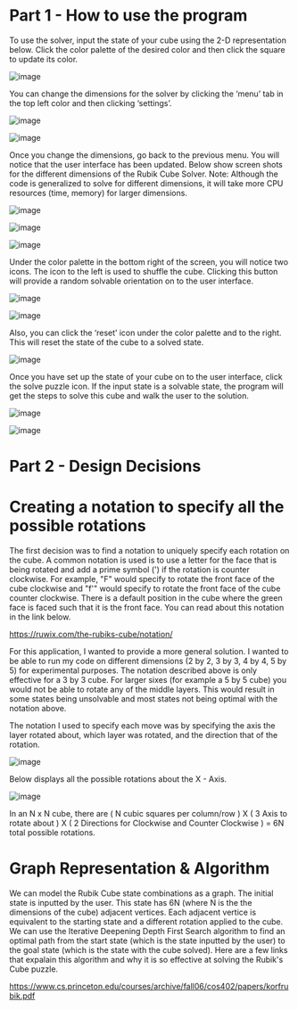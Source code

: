 # Part 1 - How to use the program


To use the solver, input the state of your cube using the 2-D representation below. Click the color palette of the desired color and then click the square to update its color.

   ![image](https://user-images.githubusercontent.com/14824605/34399937-0d8f5c1e-eb5a-11e7-844c-cf24ab007ddd.png) 

You can change the dimensions for the solver by clicking the ‘menu’ tab in the top left color and then clicking ‘settings’. 

![image](https://user-images.githubusercontent.com/14824605/34400014-f2b650f4-eb5a-11e7-94a7-4eea39808bf8.png)


![image](https://user-images.githubusercontent.com/14824605/34400023-1b254ea0-eb5b-11e7-828f-67c5eb3cc008.png)

Once you change the dimensions, go back to the previous menu. You will notice that the user interface has been updated. Below show screen shots for the different dimensions of the Rubik Cube Solver. Note: Although the code is generalized to solve for different dimensions, it will take more CPU resources (time, memory) for larger dimensions.


![image](https://user-images.githubusercontent.com/14824605/34399839-4fb25dae-eb59-11e7-9096-b832fad9fcbe.png)

![image](https://user-images.githubusercontent.com/14824605/34399844-5a1bbd4e-eb59-11e7-87b1-5d25a827f9be.png)

![image](https://user-images.githubusercontent.com/14824605/34399865-8c035baa-eb59-11e7-9d16-584f4cca3497.png)


Under the color palette in the bottom right of the screen, you will notice two icons. The icon to the left is used to shuffle the cube. Clicking this button will provide a random solvable orientation on to the user interface.

![image](https://user-images.githubusercontent.com/14824605/34399888-b1778c62-eb59-11e7-80b2-f15a47b3865f.png)

![image](https://user-images.githubusercontent.com/14824605/34399899-c176040e-eb59-11e7-92f1-9aab4cc6248e.png)

Also, you can click the ‘reset’ icon under the color palette and to the right. This will reset the state of the cube to a solved state.

![image](https://user-images.githubusercontent.com/14824605/34399919-e16ff62a-eb59-11e7-86c8-c5906c1a5fce.png)

Once you have set up the state of your cube on to the user interface, click the solve puzzle icon. If the input state is a solvable state, the program will get the steps to solve this cube and walk the user to the solution. 

![image](https://user-images.githubusercontent.com/14824605/34400115-2dfe5584-eb5c-11e7-995b-72b821d07c7b.png)

![image](https://user-images.githubusercontent.com/14824605/34400130-499eb0d6-eb5c-11e7-813b-9faa8dc6ac65.png)



# Part 2 - Design Decisions

# Creating a notation to specify all the possible rotations
The first decision was to find a notation to uniquely specify each rotation on the cube. A common notation is used is to use a letter for the face that is being rotated and add a prime symbol (') if the rotation is counter clockwise. For example, "F" would specify to rotate the front face of the cube clockwise and "f'" would specify to rotate the front face of the cube counter clockwise. There is a default position in the cube where the green face is faced such that it is the front face. You can read about this notation in the link below.

https://ruwix.com/the-rubiks-cube/notation/

For this application, I wanted to provide a more general solution. I wanted to be able to run my code on different dimensions (2 by 2, 3 by 3, 4 by 4, 5 by 5) for experimental purposes. The notation described above is only effective for a 3 by 3 cube. For larger sixes (for example a 5 by 5 cube) you would not be able to rotate any of the middle layers. This would result in some states being unsolvable and most states not being optimal with the notation above. 

The notation I used to specify each move was by specifying the axis the layer rotated about, which layer was rotated, and the direction that of the rotation. 

![image](https://user-images.githubusercontent.com/14824605/34451025-b6989b5c-ece7-11e7-844b-2c61fccaced6.png)

Below displays all the possible rotations about the X - Axis.

![image](https://user-images.githubusercontent.com/14824605/34464995-dc48041a-ee67-11e7-924f-921f9febb4cc.png)

In an N x N cube, there are ( N cubic squares per column/row ) X ( 3 Axis to rotate about ) X ( 2 Directions for Clockwise and Counter Clockwise ) = 6N total possible rotations.

# Graph Representation & Algorithm

We can model the Rubik Cube state combinations as a graph. The initial state is inputted by the user. This state has 6N (where N is the the dimensions of the cube) adjacent  vertices. Each adjacent vertice is equivalent to the starting state and a different rotation applied to the cube. We can use the Iterative Deepening Depth First Search algorithm to find an optimal path from the start state (which is the state inputted by the user) to the goal state (which is the state with the cube solved). Here are a few links that expalain this algorithm and why it is so effective at solving the Rubik's Cube puzzle.

https://www.cs.princeton.edu/courses/archive/fall06/cos402/papers/korfrubik.pdf


